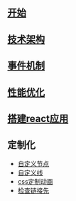 ## [开始](./start.md)

## [技术架构](./architecture.md)

## [事件机制](./event.md)

## [性能优化](./performance.md)

## [搭建react应用](./react.md)

## 定制化
+ [自定义节点](./nodeStyle.md)
+ [自定义线](./lineStyle.md)
+ [css定制动画](./cssAnimation.md)
+ [检查链接先](./checkNewLine.md)
